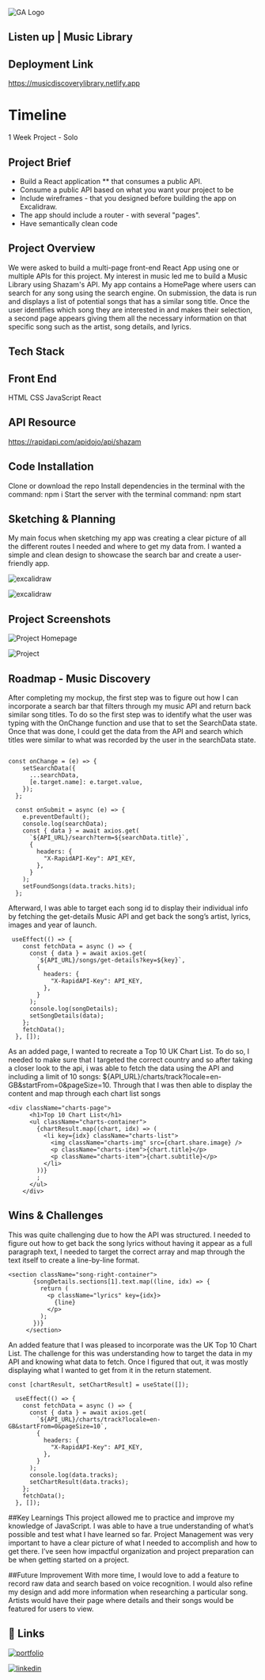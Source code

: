![GA Logo](https://raw.githubusercontent.com/karinas98/MusicLibraryProject/main/469f976e-1432-11e5-8199-6ac91363302b.png) 


## Listen up | Music Library

## Deployment Link
 https://musicdiscoverylibrary.netlify.app

# Timeline 
1 Week Project - Solo

## Project Brief 

- Build a React application ** that consumes a public API.
- Consume a public API based on what you want your project to be
- Include wireframes - that you designed before building the app on Excalidraw.
- The app should include a router - with several "pages".
- Have semantically clean code 

## Project Overview

 We were asked to build a multi-page front-end React App using one or multiple APIs for this project. My interest in music led me to build a Music Library using Shazam's API. My app contains a HomePage where users can search for any song using the search engine. On submission, the data is run and displays a list of potential songs that has a similar song title. Once the user identifies which song they are interested in and makes their selection, a second page appears giving them all the necessary information on that specific song such as the artist, song details, and lyrics. 

## Tech Stack

## Front End
HTML
CSS
JavaScript
React


## API Resource
https://rapidapi.com/apidojo/api/shazam



## Code Installation
Clone or download the repo
Install dependencies in the terminal with the command: npm i
Start the server with the terminal command: npm start


## Sketching & Planning

My main focus when sketching my app was creating a clear picture of all the different routes I needed and where to get my data from. I wanted a simple and clean design to showcase the search bar and create a user-friendly app. 

![excalidraw](https://raw.githubusercontent.com/karinas98/MusicLibraryProject/main/Screenshot%202023-02-20%20at%2013.52.50.png)

![excalidraw](https://raw.githubusercontent.com/karinas98/MusicLibraryProject/main/Screenshot%202023-02-20%20at%2013.54.09.png)

## Project Screenshots
![Project Homepage](https://raw.githubusercontent.com/karinas98/MusicLibraryProject/main/Screenshot%202023-02-19%20at%2012.40.08.png)

![Project](https://raw.githubusercontent.com/karinas98/MusicLibraryProject/main/Screenshot%202023-02-19%20at%2012.47.46.png)



## Roadmap - Music Discovery

After completing my mockup, the first step was to figure out how I can incorporate a search bar that filters through my music API and return back similar song titles. To do so the first step was to identify what the user was typing with the OnChange function and use that to set the SearchData state. Once that was done, I could get the data from the API and search which titles were similar to what was recorded by the user in the searchData state.

```React

const onChange = (e) => {
    setSearchData({
      ...searchData,
      [e.target.name]: e.target.value,
    });
  };

  const onSubmit = async (e) => {
    e.preventDefault();
    console.log(searchData);
    const { data } = await axios.get(
      `${API_URL}/search?term=${searchData.title}`,
      {
        headers: {
          "X-RapidAPI-Key": API_KEY,
        },
      }
    );
    setFoundSongs(data.tracks.hits);
  };
  ```
Afterward, I was able to target each song id to display their individual info by fetching the get-details Music API and get back the song’s artist, lyrics, images and year of launch. 

```React
 useEffect(() => {
    const fetchData = async () => {
      const { data } = await axios.get(
        `${API_URL}/songs/get-details?key=${key}`,
        {
          headers: {
            "X-RapidAPI-Key": API_KEY,
          },
        }
      );
      console.log(songDetails);
      setSongDetails(data);
    };
    fetchData();
  }, []);
 ```
 As an added page, I wanted to recreate a Top 10  UK Chart List. To do so, I needed to make sure that I targeted the correct country and so after taking a closer look to the api, i was able to fetch the data using the API and including a limit of 10 songs: ${API_URL}/charts/track?locale=en-GB&startFrom=0&pageSize=10.
Through that I was then able to display the content and map through each chart list songs

```React
<div className="charts-page">
      <h1>Top 10 Chart List</h1>
      <ul className="charts-container">
        {chartResult.map((chart, idx) => (
          <li key={idx} className="charts-list">
            <img className="charts-img" src={chart.share.image} />
            <p className="charts-item">{chart.title}</p>
            <p className="charts-item">{chart.subtitle}</p>
          </li>
        ))}
        ;
      </ul>
    </div>
 ```
 ## Wins & Challenges
This was quite challenging due to how the API was structured. I needed to figure out how to get back the song lyrics without having it appear as a full paragraph text, I needed to target the correct array and map through the text itself to create a line-by-line format. 

```React
<section className="song-right-container">
       {songDetails.sections[1].text.map((line, idx) => {
         return (
           <p className="lyrics" key={idx}>
             {line}
           </p>
         );
       })}
     </section>
```
An added feature that I was pleased to incorporate was the UK Top 10 Chart List. 
The challenge for this was understanding how to target the data in my API and knowing what data to fetch. Once I figured that out, it was mostly displaying what I wanted to get from it in the return statement.

```React
const [chartResult, setChartResult] = useState([]);

  useEffect(() => {
    const fetchData = async () => {
      const { data } = await axios.get(
        `${API_URL}/charts/track?locale=en-GB&startFrom=0&pageSize=10`,
        {
          headers: {
            "X-RapidAPI-Key": API_KEY,
          },
        }
      );
      console.log(data.tracks);
      setChartResult(data.tracks);
    };
    fetchData();
  }, []);
```
##Key Learnings
This project allowed me to practice and improve my knowledge of JavaScript. I was able to have a true understanding of what’s possible and test what I have learned so far. Project Management was very important to have a clear picture of what I needed to accomplish and how to get there. I’ve seen how impactful organization and project preparation can be when getting started on a project.

##Future Improvement
With more time, I would love to add a feature to record raw data and search based on voice recognition. I would also refine my design and add more information when researching a particular song. Artists would have their page where details and their songs would be featured for users to view. 

## 🔗 Links
[![portfolio](https://img.shields.io/badge/my_portfolio-000?style=for-the-badge&logo=ko-fi&logoColor=white)]()

[![linkedin](https://img.shields.io/badge/linkedin-0A66C2?style=for-the-badge&logo=linkedin&logoColor=white)](https://www.linkedin.com/in/karina-savoie-21b40621a/)


